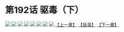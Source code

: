 # 第192话 驱毒（下）
![](https://mhpic.xiaomingtaiji.net/comic/D/斗破苍穹拆分版/192话/1.jpg-zymk.middle.webp)
![](https://mhpic.xiaomingtaiji.net/comic/D/斗破苍穹拆分版/192话/2.jpg-zymk.middle.webp)
![](https://mhpic.xiaomingtaiji.net/comic/D/斗破苍穹拆分版/192话/3.jpg-zymk.middle.webp)
![](https://mhpic.xiaomingtaiji.net/comic/D/斗破苍穹拆分版/192话/4.jpg-zymk.middle.webp)
![](https://mhpic.xiaomingtaiji.net/comic/D/斗破苍穹拆分版/192话/5.jpg-zymk.middle.webp)
![](https://mhpic.xiaomingtaiji.net/comic/D/斗破苍穹拆分版/192话/6.jpg-zymk.middle.webp)
![](https://mhpic.xiaomingtaiji.net/comic/D/斗破苍穹拆分版/192话/7.jpg-zymk.middle.webp)
![](https://mhpic.xiaomingtaiji.net/comic/D/斗破苍穹拆分版/192话/8.jpg-zymk.middle.webp)
[【上一章】](./191.md)
[【目录】](./READMD.md)
[【下一章】](./193.md)
